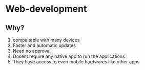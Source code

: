 # Web-development

## Why?

 1. compaitable with many devices
 2. Faster and automatic updates
 3. Need no approval
 4. Dosent require any native app to run the applications
 5. They have access to even mobile hardwares like other apps
